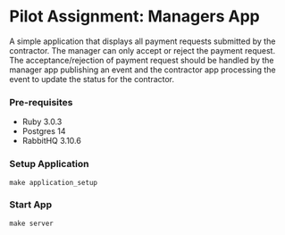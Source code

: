 # Pilot Assignment: Managers App

A simple application that displays all payment requests submitted by the contractor. The manager can only accept or reject the payment request. The acceptance/rejection of payment request should be handled by the manager app publishing an event and the contractor app processing the event to update the status for the contractor.

### Pre-requisites
- Ruby 3.0.3
- Postgres 14
- RabbitHQ 3.10.6

### Setup Application
```shell
make application_setup
```

### Start App
```shell
make server
```